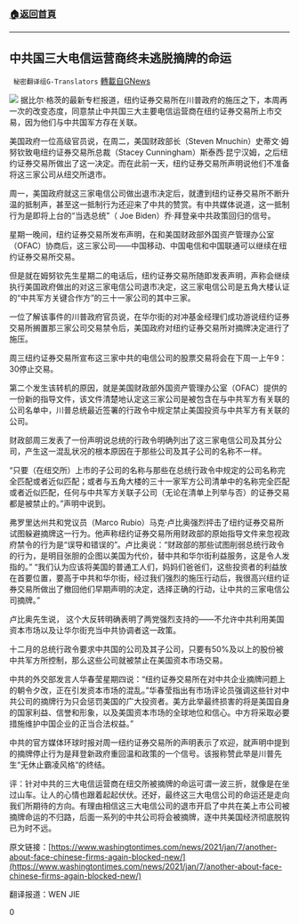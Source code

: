 ###  [:house:返回首頁](https://github.com/ourhimalayas/txt)
---

## 中共国三大电信运营商终未逃脱摘牌的命运
` 秘密翻译组G-Translators` [轉載自GNews](https://gnews.org/zh-hans/734003/)

![]()![](https://gnews.org/wp-content/uploads/2021/01/1-33.jpg)
据比尔·格茨的最新专栏报道，纽约证券交易所在川普政府的施压之下，本周再一次的改变态度，同意禁止中共国三大主要电信运营商在纽约证券交易所上市交易，因为他们与中共国军方存在关联。

美国政府一位高级官员说，在周二，美国财政部长（Steven Mnuchin）史蒂文·姆努钦致电纽约证券交易所总裁（Stacey Cunningham）斯泰西·昆宁汉姆，之后纽约证券交易所做出了这一决定。而在此前一天，纽约证券交易所声明说他们不准备将这三家公司从纽交所退市。

周一，美国政府就这三家电信公司做出退市决定后，就遭到纽约证券交易所不断升温的抵制声，甚至这一抵制行为还迎来了中共的赞赏。有中共媒体说道，这一抵制行为是即将上台的“当选总统”（ Joe Biden）乔·拜登亲中共政策回归的信号。

星期一晚间，纽约证券交易所发布声明，在和美国财政部外国资产管理办公室（OFAC）协商后，这三家公司——中国移动、中国电信和中国联通可以继续在纽约证券交易所交易。

但是就在姆努钦先生星期二的电话后，纽约证券交易所随即发表声明，声称会继续执行美国政府做出的对这三家电信公司退市决定，这三家电信公司是五角大楼认证的“中共军方关键合作方”的三十一家公司的其中三家。

一位了解该事件的川普政府官员说，在华尔街的对冲基金经理们成功游说纽约证券交易所搁置那三家公司交易禁令后，美国政府对纽约证券交易所对摘牌决定进行了施压。

周三纽约证券交易所宣布这三家中共的电信公司的股票交易将会在下周一上午9：30停止交易。

第二个发生该转机的原因，就是美国财政部外国资产管理办公室（OFAC）提供的一份新的指导文件，该文件清楚地认定这三家公司是被包含在与中共军方有关联的公司名单中，川普总统最近签署的行政令中规定禁止美国投资与中共军方有关联的公司。

财政部周三发表了一份声明说总统的行政令明确列出了这三家电信公司及其分公司，产生这一混乱状况的根本原因在于那些公司及其子公司的名称不一样。

“只要（在纽交所）上市的子公司的名称与那些在总统行政令中规定的公司名称完全匹配或者近似匹配；或者与五角大楼的三十一家军方公司清单中的名称完全匹配或者近似匹配，任何与中共军方关联子公司（无论在清单上列举与否）的证券交易都是被禁止的。”声明中说到。

弗罗里达州共和党议员（Marco Rubio）马克·卢比奥强烈抨击了纽约证券交易所试图躲避摘牌这一行为。他声称纽约证券交易所用财政部的原始指导文件来忽视政府禁令的行为是“误导和错误的”。卢比奥说：“财政部的那些试图削弱总统行政令的行为，是明目张胆的企图以美国为代价，替中共和华尔街利益服务，这是令人发指的。” “我们认为应该将美国的普通工人们，妈妈们爸爸们，这些投资者的利益放在首要位置，要高于中共和华尔街，经过我们强烈的施压行动后，我很高兴纽约证券交易所做出了撤回他们早期声明的决定，选择正确的行动，让中共的三家电信公司摘牌。”

卢比奥先生说， 这个大反转明确表明了两党强烈支持的——不允许中共利用美国资本市场以及让华尔街充当中共协调者这一政策。

十二月的总统行政令要求中共国的公司及其子公司，只要有50%及以上的股份被中共军方所控制，那么这些公司就被禁止在美国资本市场交易。

中共的外交部发言人华春莹星期四说：“纽约证券交易所在对中共企业摘牌问题上的朝令夕改，正在引发资本市场的混乱。”华春莹指出有市场评论员强调这些针对中共公司的摘牌行为只会惩罚美国的广大投资者。美方此举最终损害的将是美国自身的国家利益、信誉和形象，以及美国资本市场的全球地位和信心。中方将采取必要措施维护中国企业的正当合法权益。”

中共的官方媒体环球时报对周一纽约证券交易所的声明表示了欢迎，就声明中提到的摘牌停止行为是拜登新政府重回温和政策的一个信号。该报称赞此举是川普先生“无休止霸凌风格“的终结。

评：针对中共的三大电信运营商在纽交所被摘牌的命运可谓一波三折，就像是在坐过山车。让人的心情也跟着起起伏伏。还好，最终这三大电信公司的命运还是走向我们所期待的方向。有理由相信这三大电信公司的退市开启了中共在美上市公司被摘牌命运的不归路，后面一系列的中共公司将会被摘牌，逐中共美国经济彻底脱钩已为时不远。

原文链接：[https://www.washingtontimes.com/news/2021/jan/7/another-about-face-chinese-firms-again-blocked-new/](https://www.washingtontimes.com/news/2021/jan/7/another-about-face-chinese-firms-again-blocked-new/)

翻译报道：WEN JIE

0
